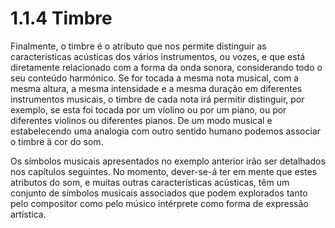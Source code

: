 # 1.1.4 Timbre

Finalmente, o timbre é o atributo que nos permite distinguir as características acústicas dos vários instrumentos, ou vozes, e que está diretamente relacionado com a forma da onda sonora, considerando todo o seu conteúdo harmónico. Se for tocada a mesma nota musical, com a mesma altura, a mesma intensidade e a mesma duração em diferentes instrumentos musicais, o timbre de cada nota irá permitir distinguir, por exemplo, se esta foi tocada por um violino ou por um piano, ou por diferentes violinos ou diferentes pianos. De um modo musical e estabelecendo uma analogia com outro sentido humano podemos associar o timbre à cor do som.

Os símbolos musicais apresentados no exemplo anterior irão ser detalhados nos capítulos seguintes. No momento, dever-se-á ter em mente que estes atributos do som, e muitas outras características acústicas, têm um conjunto de símbolos musicais associados que podem explorados tanto pelo compositor como pelo músico intérprete como forma de expressão artística.
